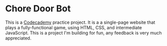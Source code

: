 # Chore Door Bot
This is a [Codecademy](https://www.codecademy.com/) practice project. It is a a single-page website that plays a fully-functional game, using HTML, CSS, and intermediate JavaScript. This is a project I'm building for fun, any feedback is very much appreciated. 
